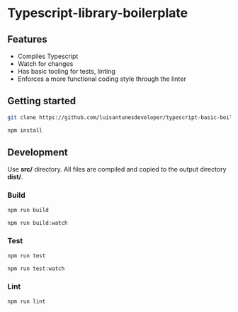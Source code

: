 # Typescript-library-boilerplate

## Features

* Compiles Typescript
* Watch for changes
* Has basic tooling for tests, linting
* Enforces a more functional coding style through the linter

## Getting started

```sh
git clone https://github.com/luisantunesdeveloper/typescript-basic-boilerplate.git <project_name>
```

```sh
npm install
```

## Development

Use **src/** directory. All files are compiled and copied to the output directory **dist/**.

### Build

```sh
npm run build
```

```sh
npm run build:watch
```

### Test

```sh
npm run test
```

```sh
npm run test:watch
```

### Lint

```sh
npm run lint
```
